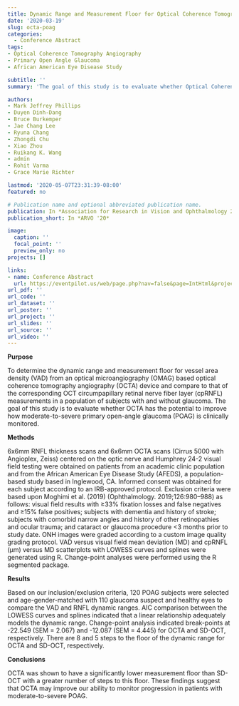 ```yaml
---
title: Dynamic Range and Measurement Floor for Optical Coherence Tomography Angiography in Glaucoma
date: '2020-03-19'
slug: octa-poag
categories:
  - Conference Abstract
tags:
- Optical Coherence Tomography Angiography
- Primary Open Angle Glaucoma
- African American Eye Disease Study

subtitle: ''
summary: 'The goal of this study is to evaluate whether Optical Coherence Tomography Angiography (OCTA) has the potential to improve how moderate-to-severe primary open-angle glaucoma (POAG) is clinically monitored.'

authors:
- Mark Jeffrey Phillips
- Duyen Dinh-Dang
- Bruce Burkemper
- Jae Chang Lee
- Ryuna Chang
- Zhongdi Chu
- Xiao Zhou
- Ruikang K. Wang
- admin
- Rohit Varma
- Grace Marie Richter

lastmod: '2020-05-07T23:31:39-08:00'
featured: no

# Publication name and optional abbreviated publication name.
publication: In *Association for Research in Vision and Ophthalmology 2020 Annual Meeting*
publication_short: In *ARVO '20*

image:
  caption: ''
  focal_point: ''
  preview_only: no
projects: []

links:
- name: Conference Abstract
  url: https://eventpilot.us/web/page.php?nav=false&page=IntHtml&project=ARVO20&id=3359340
url_pdf: ''
url_code: ''
url_dataset: ''
url_poster: ''
url_project: ''
url_slides: ''
url_source: ''
url_video: ''
---
```


**Purpose**

To determine the dynamic range and measurement floor for vessel area density (VAD) from an optical microangiography (OMAG) based optical coherence tomography angiography (OCTA) device and compare to that of the corresponding OCT circumpapillary retinal nerve fiber layer (cpRNFL) measurements in a population of subjects with and without glaucoma. The goal of this study is to evaluate whether OCTA has the potential to improve how moderate-to-severe primary open-angle glaucoma (POAG) is clinically monitored.

**Methods**

6x6mm RNFL thickness scans and 6x6mm OCTA scans (Cirrus 5000 with Angioplex, Zeiss) centered on the optic nerve and Humphrey 24-2 visual field testing were obtained on patients from an academic clinic population and from the African American Eye Disease Study (AFEDS), a population-based study based in Inglewood, CA. Informed consent was obtained for each subject according to an IRB-approved protocol. Exclusion criteria were based upon Moghimi et al. (2019) (Ophthalmology. 2019;126:980–988) as follows: visual field results with ≥33% fixation losses and false negatives and ≥15% false positives; subjects with dementia and history of stroke; subjects with comorbid narrow angles and history of other retinopathies and ocular trauma; and cataract or glaucoma procedure <3 months prior to study date. ONH images were graded according to a custom image quality grading protocol. VAD versus visual field mean deviation (MD) and cpRNFL (µm) versus MD scatterplots with LOWESS curves and splines were generated using R. Change-point analyses were performed using the R segmented package.

**Results**

Based on our inclusion/exclusion criteria, 120 POAG subjects were selected and age-gender-matched with 110 glaucoma suspect and healthy eyes to compare the VAD and RNFL dynamic ranges. AIC comparison between the LOWESS curves and splines indicated that a linear relationship adequately models the dynamic range. Change-point analysis indicated break-points at -22.549 (SEM = 2.067) and -12.087 (SEM = 4.445) for OCTA and SD-OCT, respectively. There are 8 and 5 steps to the floor of the dynamic range for OCTA and SD-OCT, respectively.

**Conclusions**

OCTA was shown to have a significantly lower measurement floor than SD-OCT with a greater number of steps to this floor. These findings suggest that OCTA may improve our ability to monitor progression in patients with moderate-to-severe POAG.
